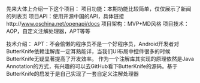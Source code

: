 先来大体上介绍一下这个项目：
项目功能：本期功能比较简单，仅仅展示了新闻的列表页
项目API：使用开源中国的API，具体链接http://www.oschina.net/openapi/docs
项目架构：MVP+MD风格
项目技术：AOP，自定义注解处理器，APT等等

技术介绍：
APT：不会偷懒的程序员不是一个好程序员，Android开发者对ButterKnife依赖注解库一定耳熟能详，当我们UI布局中控件很多的时候ButterKnife无疑显著提高了开发效率。
作为一个注解库其实现的原理依然是Java Annotation的方式，有兴趣的可以去GitHub看下ButterKnife的源码。基于ButterKnife的启发于是自己实现了一套自定义注解处理器

